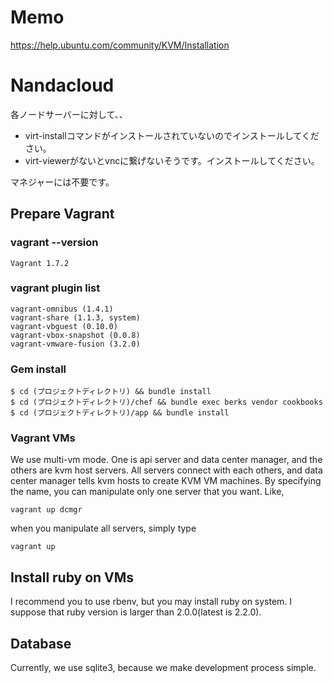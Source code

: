 Memo
===============

https://help.ubuntu.com/community/KVM/Installation

Nandacloud
===============

各ノードサーバーに対して、、
* virt-installコマンドがインストールされていないのでインストールしてください。
* virt-viewerがないとvncに繋げないそうです。インストールしてください。

マネジャーには不要です。

Prepare Vagrant
--------------

### vagrant --version

    Vagrant 1.7.2
    
### vagrant plugin list

    vagrant-omnibus (1.4.1)
    vagrant-share (1.1.3, system)
    vagrant-vbguest (0.10.0)
    vagrant-vbox-snapshot (0.0.8)
    vagrant-vmware-fusion (3.2.0)

### Gem install

    $ cd (プロジェクトディレクトリ) && bundle install
    $ cd (プロジェクトディレクトリ)/chef && bundle exec berks vendor cookbooks
    $ cd (プロジェクトディレクトリ)/app && bundle install

### Vagrant VMs

We use multi-vm mode.
One is api server and data center manager, and the others are kvm host servers.
All servers connect with each others, and data center manager tells kvm hosts to create KVM VM machines.
By specifying the name, you can manipulate only one server that you want.
Like,

    vagrant up dcmgr

when you manipulate all servers, simply type

    vagrant up


Install ruby on VMs
---------------------

I recommend you to use rbenv, but you may install ruby on system.
I suppose that ruby version is larger than 2.0.0(latest is 2.2.0).


Database
-------------------

Currently, we use sqlite3, because we make development process simple.

